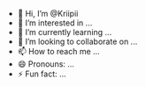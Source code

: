 - 👋 Hi, I’m @Kriipii
- 👀 I’m interested in ...
- 🌱 I’m currently learning ...
- 💞️ I’m looking to collaborate on ...
- 📫 How to reach me ...
- 😄 Pronouns: ...
- ⚡ Fun fact: ...

<!---
Kriipii/Kriipii is a ✨ special ✨ repository because its `README.md` (this file) appears on your GitHub profile.
You can click the Preview link to take a look at your changes.
--->
